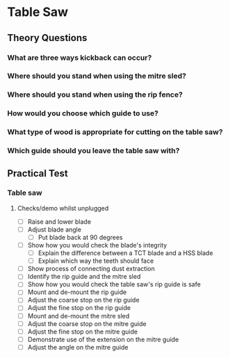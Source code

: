 Table Saw
=========

Theory Questions
----------------

### What are three ways kickback can occur?

### Where should you stand when using the mitre sled?

### Where should you stand when using the rip fence?

### How would you choose which guide to use?

### What type of wood is appropriate for cutting on the table saw?

### Which guide should you leave the table saw with?

Practical Test
--------------

### Table saw

1.	Checks/demo whilst unplugged

	-	[ ] Raise and lower blade
	-	[ ] Adjust blade angle
		-	[ ] Put blade back at 90 degrees
	-	[ ] Show how you would check the blade's integrity
		-	[ ] Explain the difference between a TCT blade and a HSS blade
		-	[ ] Explain which way the teeth should face
	-	[ ] Show process of connecting dust extraction
	-	[ ] Identify the rip guide and the mitre sled
	-	[ ] Show how you would check the table saw's rip guide is safe
	-	[ ] Mount and de-mount the rip guide
	-	[ ] Adjust the coarse stop on the rip guide
	-	[ ] Adjust the fine stop on the rip guide
	-	[ ] Mount and de-mount the mitre sled
	-	[ ] Adjust the coarse stop on the mitre guide
	-	[ ] Adjust the fine stop on the mitre guide
	-	[ ] Demonstrate use of the extension on the mitre guide
	-	[ ] Adjust the angle on the mitre guide
